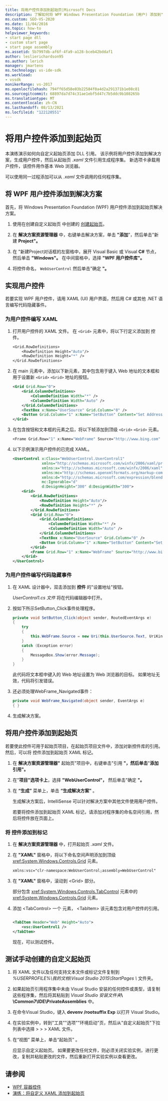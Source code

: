 ```yaml
---
title: 将用户控件添加到起始页|Microsoft Docs
description: 了解如何将 WPF Windows Presentation Foundation (用户) 添加到"开始"页Visual Studio。
ms.custom: SEO-VS-2020
ms.date: 11/04/2016
ms.topic: how-to
helpviewer_keywords:
- start page dll
- custom start page
- start page assembly
ms.assetid: 5b7997db-af6f-4fa9-a128-bceb42bddaf1
author: leslierichardson95
ms.author: lerich
manager: jmartens
ms.technology: vs-ide-sdk
ms.workload:
- vssdk
monikerRange: vs-2017
ms.openlocfilehash: 794ff65d58e03b22584f0a4d2a291371b1e08c81
ms.sourcegitcommit: 68897da7d74c31ae1ebf5d47c7b5ddc9b108265b
ms.translationtype: MT
ms.contentlocale: zh-CN
ms.lasthandoff: 08/13/2021
ms.locfileid: "122120551"
---
```

# <a name="add-user-control-to-the-start-page"></a>将用户控件添加到起始页

本演练演示如何向自定义起始页添加 DLL 引用。 该示例将用户控件添加到解决方案，生成用户控件，然后从起始页 *.xaml* 文件引用生成程序集。 新选项卡承载用户控件，该控件用作基本 Web 浏览器。

可以使用同一过程添加可以从 *.xaml* 文件调用的任何程序集。

## <a name="add-a-wpf-user-control-to-the-solution"></a>将 WPF 用户控件添加到解决方案

首先，将 Windows Presentation Foundation (WPF) 用户控件添加到起始页解决方案。

1. 使用在创建自定义起始页 中创建的 [创建起始页](../extensibility/creating-a-custom-start-page.md)。

2. 在 **解决方案资源管理器** 中，右键单击解决方案，单击 **"添加**"，然后单击"新建 **Project"。**

3. 在 "新建Project对话框的左窗格中，展开 Visual Basic 或 Visual  **C#** 节点，然后单击 **"Windows"。** 在中间窗格中，选择 **"WPF 用户控件库"。**

4. 将控件命名， `WebUserControl` 然后单击"确定 **"。**

## <a name="implement-the-user-control"></a>实现用户控件

若要实现 WPF 用户控件，请用 XAML (UI) 用户界面，然后用 C# 或其他 .NET 语言编写代码隐藏事件。

### <a name="to-write-the-xaml-for-the-user-control"></a>为用户控件编写 XAML

1. 打开用户控件的 XAML 文件。 在 `<Grid>` 元素中，将以下行定义添加到 控件。

    ```vb
    <Grid.RowDefinitions>
        <RowDefinition Height="Auto"/>
        <RowDefinition Height="*" />
    </Grid.RowDefinitions>

    ```

2. 在 main 元素中，添加以下新元素，其中包含用于键入 Web 地址的文本框和用于设置新 `<Grid>` `<Grid>` 地址的按钮。

    ```xml
    <Grid Grid.Row="0">
        <Grid.ColumnDefinitions>
            <ColumnDefinition Width="*" />
            <ColumnDefinition Width="Auto" />
        </Grid.ColumnDefinitions>
        <TextBox x:Name="UserSource" Grid.Column="0" />
        <Button Grid.Column="1" x:Name="SetButton" Content="Set Address" Click="SetButton_Click" />
    </Grid>
    ```

3. 在包含按钮和文本框的元素之后，将以下帧添加到顶级 `<Grid>` `<Grid>` 元素。

    ```vb
    <Frame Grid.Row="1" x:Name="WebFrame" Source="http://www.bing.com" Navigated="WebFrame_Navigated" />
    ```

4. 以下示例演示用户控件的已完成 XAML。

    ```xml
    <UserControl x:Class="WebUserControl.UserControl1"
                 xmlns="http://schemas.microsoft.com/winfx/2006/xaml/presentation"
                 xmlns:x="http://schemas.microsoft.com/winfx/2006/xaml"
                 xmlns:mc="http://schemas.openxmlformats.org/markup-compatibility/2006"
                 xmlns:d="http://schemas.microsoft.com/expression/blend/2008"
                 mc:Ignorable="d"
                 d:DesignHeight="300" d:DesignWidth="300">
        <Grid>
            <Grid.RowDefinitions>
                <RowDefinition Height="Auto"/>
                <RowDefinition Height="*" />
            </Grid.RowDefinitions>
            <Grid Grid.Row="0">
                <Grid.ColumnDefinitions>
                    <ColumnDefinition Width="*" />
                    <ColumnDefinition Width="Auto" />
                </Grid.ColumnDefinitions>
                <TextBox x:Name="UserSource" Grid.Column="0" />
                <Button Grid.Column="1" x:Name="SetButton" Content="Set Address" Click="SetButton_Click" />
            </Grid>
            <Frame Grid.Row="1" x:Name="WebFrame" Source="http://www.bing.com" Navigated="WebFrame_Navigated" />
        </Grid>
    </UserControl>

    ```

### <a name="to-write-the-code-behind-events-for-the-user-control"></a>为用户控件编写代码隐藏事件

1. 在 XAML 设计器中，双击添加到 **控件** 的"设置地址"按钮。

    *UserControl1.cs 文件* 将在代码编辑器中打开。

2. 按如下所示SetButton_Click事件处理程序。

    ```csharp
    private void SetButton_Click(object sender, RoutedEventArgs e)
    {
        try
        {
            this.WebFrame.Source = new Uri(this.UserSource.Text, UriKind.Absolute);
        }
        catch (Exception error)
        {
            MessageBox.Show(error.Message);
        }
    }
    ```

    此代码将文本框中键入的 Web 地址设置为 Web 浏览器的目标。 如果地址无效，代码将引发错误。

3. 还必须处理WebFrame_Navigated事件：

    ```csharp
    private void WebFrame_Navigated(object sender, EventArgs e)
    { }
    ```

4. 生成解决方案。

## <a name="add-the-user-control-to-the-start-page"></a>将用户控件添加到起始页

若要使此控件可用于起始页项目，在起始页项目文件中，添加对新控件库的引用。 然后，可以将 控件添加到起始页 XAML 标记。

1. 在 **解决方案资源管理器"** 起始页"项目中，右键单击"引用 **"，然后单击**"**添加引用"。**

2. 在"**项目"选项卡上**，选择 **"WebUserControl"，** 然后单击"确定 **"。**

3. 在 **“生成”** 菜单上，单击 **“生成解决方案”** 。

    生成解决方案后，IntelliSense 可以针对解决方案中其他文件使用用户控件。

    若要将控件添加到起始页 XAML 标记，请添加对程序集的命名空间引用，然后将控件放在页面上。

### <a name="to-add-the-control-to-the-markup"></a>将 控件添加到标记

1. 在 **解决方案资源管理器** 中，打开起始页 *.xaml* 文件。

2. 在 **"XAML"** 窗格中，将以下命名空间声明添加到顶级 <xref:System.Windows.Controls.Grid> 元素。

   ```xml
   xmlns:vsc="clr-namespace:WebUserControl;assembly=WebUserControl"
   ```

3. 在 **"XAML"** 窗格中，滚动到 \<Grid> 部分。

    部分包含 <xref:System.Windows.Controls.TabControl> 元素中的 <xref:System.Windows.Controls.Grid> 元素。

4. 添加 \<TabControl> 一个 元素， \<TabItem> 该元素包含对用户控件的引用。

    ```xml

    <TabItem Header="Web" Height="Auto">
        <vsc:UserControl1 />
    </TabItem>

    ```

    现在，可以测试控件。

## <a name="test-a-manually-created-custom-start-page"></a>测试手动创建的自定义起始页

1. 将 XAML 文件以及任何支持文本文件或标记文件复制到 *%USERPROFILE%\我的文档\Visual Studio 2015\StartPages \\* 文件夹。

2. 如果起始页引用程序集中未由 Visual Studio 安装的任何控件或类型，请复制这些程序集，然后将其粘贴到 _Visual Studio 安装文件夹_**\\ \Common7\IDE\PrivateAssemblies** 中。

3. 在命令Visual Studio，键入 **devenv /rootsuffix Exp** 以打开 Visual Studio。

4. 在实验实例中，转到"工具""选项""环境启动"页，然后从"自定义起始页"下拉列表中选择  >    >    >  XAML 文件。 

5. 在“视图”  菜单上，单击“起始页” 。

    应显示自定义起始页。 如果要更改任何文件，则必须关闭实验实例，进行更改，复制并粘贴更改的文件，然后重新打开实验实例以查看更改。

## <a name="see-also"></a>请参阅

- [WPF 容器控件](/previous-versions/bb675291(v=vs.110))
- [演练：将自定义 XAML 添加到起始页](../extensibility/walkthrough-adding-custom-xaml-to-the-start-page.md)